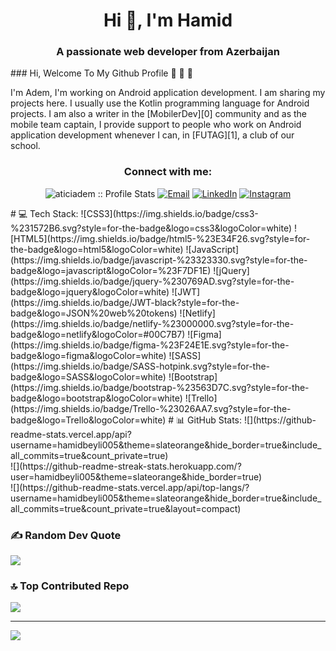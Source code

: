 # <h1 align="center">Hi 👋, I'm Hamid</h1>
<h3 align="center">A passionate web developer from Azerbaijan</h3>
### Hi, Welcome To My Github Profile 👋 👋 👋

I'm Adem, I'm working on Android application development. I am sharing my projects here. I usually use the Kotlin programming language for Android projects. I am also a writer in the [MobilerDev][0] community and as the mobile team captain, I provide support to people who work on Android application development whenever I can, in [FUTAG][1], a club of our school.
<h3 align="center">Connect with me:</h3>

<p align="center">
<img src="https://komarev.com/ghpvc/?username=aticiadem&color=green" alt="aticiadem :: Profile Stats"></a>
<a href="mailto:adematicis41@gmail.com"><img alt="Email" src="https://img.shields.io/badge/Email-adematicis41@gmail.com-blue?style=flat&logo=gmail"></a>
<a href="https://www.linkedin.com/in/adematici/" target="_blank"><img alt="LinkedIn" src="https://img.shields.io/badge/LinkedIn-@adematici-blue?style=flat&logo=linkedin"></a>
<a href="https://www.instagram.com/adematiciii/"><img alt="Instagram" src="https://img.shields.io/badge/Instagram-adematiciii-black?style=flat-square&logo=instagram"></a>
</p>
# 💻 Tech Stack:
![CSS3](https://img.shields.io/badge/css3-%231572B6.svg?style=for-the-badge&logo=css3&logoColor=white) 
![HTML5](https://img.shields.io/badge/html5-%23E34F26.svg?style=for-the-badge&logo=html5&logoColor=white)
![JavaScript](https://img.shields.io/badge/javascript-%23323330.svg?style=for-the-badge&logo=javascript&logoColor=%23F7DF1E) 
![jQuery](https://img.shields.io/badge/jquery-%230769AD.svg?style=for-the-badge&logo=jquery&logoColor=white) 
![JWT](https://img.shields.io/badge/JWT-black?style=for-the-badge&logo=JSON%20web%20tokens) 
![Netlify](https://img.shields.io/badge/netlify-%23000000.svg?style=for-the-badge&logo=netlify&logoColor=#00C7B7) 
![Figma](https://img.shields.io/badge/figma-%23F24E1E.svg?style=for-the-badge&logo=figma&logoColor=white) 
![SASS](https://img.shields.io/badge/SASS-hotpink.svg?style=for-the-badge&logo=SASS&logoColor=white)
![Bootstrap](https://img.shields.io/badge/bootstrap-%23563D7C.svg?style=for-the-badge&logo=bootstrap&logoColor=white) 
![Trello](https://img.shields.io/badge/Trello-%23026AA7.svg?style=for-the-badge&logo=Trello&logoColor=white)
# 📊 GitHub Stats:
![](https://github-readme-stats.vercel.app/api?username=hamidbeyli005&theme=slateorange&hide_border=true&include_all_commits=true&count_private=true)<br/>
![](https://github-readme-streak-stats.herokuapp.com/?user=hamidbeyli005&theme=slateorange&hide_border=true)<br/>
![](https://github-readme-stats.vercel.app/api/top-langs/?username=hamidbeyli005&theme=slateorange&hide_border=true&include_all_commits=true&count_private=true&layout=compact)

### ✍️ Random Dev Quote
![](https://quotes-github-readme.vercel.app/api?type=horizontal&theme=gruvbox)

### 🔝 Top Contributed Repo
![](https://github-contributor-stats.vercel.app/api?username=hamidbeyli005&limit=5&theme=apprentice&combine_all_yearly_contributions=true)



---
[![](https://visitcount.itsvg.in/api?id=coderseyfi&icon=2&color=0)](https://visitcount.itsvg.in)

<!-- Proudly created with GPRM ( https://gprm.itsvg.in ) -->
